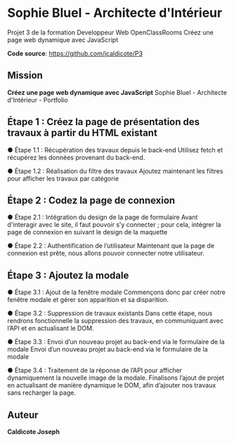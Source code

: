 # Sophie Bluel - Architecte d'Intérieur

Projet 3 de la formation Developpeur Web OpenClassRooms
Créez une page web dynamique avec JavaScript

**Code source**: https://github.com/jcaldicote/P3

## Mission

**Créez une page web dynamique avec JavaScript**
Sophie Bluel - Architecte d'Intérieur - Portfolio

## Étape 1 : Créez la page de présentation des travaux à partir du HTML existant

● Étape 1.1 : Récupération des travaux depuis le back-end
Utilisez fetch et récupérez les données provenant du back-end.

● Étape 1.2 : Réalisation du filtre des travaux
Ajoutez maintenant les filtres pour afficher les travaux par catégorie

## Étape 2 : Codez la page de connexion

● Étape 2.1 : Intégration du design de la page de formulaire
Avant d'interagir avec le site, il faut pouvoir s’y connecter ; pour cela, intégrer la
page de connexion en suivant le design de la maquette

● Étape 2.2 : Authentification de l’utilisateur
Maintenant que la page de connexion est prête, nous allons pouvoir connecter
notre utilisateur.

## Étape 3 : Ajoutez la modale

● Étape 3.1 : Ajout de la fenêtre modale
Commençons donc par créer notre fenêtre modale et gérer son apparition et sa
disparition.

● Étape 3.2 : Suppression de travaux existants
Dans cette étape, nous rendrons fonctionnelle la suppression des travaux, en
communiquant avec l’API et en actualisant le DOM.

● Étape 3.3 : Envoi d’un nouveau projet au back-end via le
formulaire de la modale
Envoi d’un nouveau projet au back-end via le
formulaire de la modale

● Étape 3.4 : Traitement de la réponse de l’API pour afficher
dynamiquement la nouvelle image de la modale.
Finalisons l’ajout de projet en actualisant de manière dynamique le DOM, afin
d’ajouter nos travaux sans recharger la page.

## Auteur

**Caldicote Joseph**
